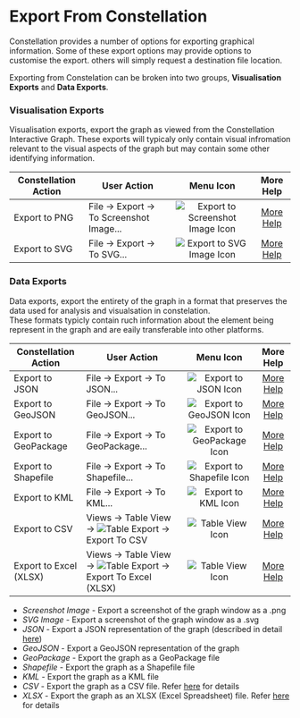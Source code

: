 # Export From Constellation

Constellation provides a number of options for exporting graphical information. Some
of these export options may provide options to customise the export. others will simply request a destination file location. 

Exporting from Constelation can be broken into two groups, **Visualisation Exports** and **Data Exports**. 

### Visualisation Exports
Visualisation exports, export the graph as viewed from the Constellation Interactive Graph. These exports will typicaly only contain visual infromation 
relevant to the visual aspects of the graph but may contain some other identifying information.

<table class="table table-striped">
<thead>
<tr class="header">
<th>Constellation Action</th>
<th>User Action</th>
<th style="text-align: center;">Menu Icon</th>
<th style="text-align: center;">More Help</th>
</tr>
</thead>
<tbody>
<tr class="odd">
<td>Export to PNG</td>
<td>File -&gt; Export -&gt; To Screenshot Image...</td>
<td style="text-align: center;"><img src="../ext/docs/CoreImportExportPlugins/src/au/gov/asd/tac/constellation/plugins/importexport/resources/exportToImage.png" alt="Export to Screenshot Image Icon" /></td>
<td style="text-align: center;"><a href="../ext/docs/CoreImportExportPlugins/src/au/gov/asd/tac/constellation/plugins/importexport/export-to-png.md">More Help</a></td>
</tr>
<tr class="even">
<td>Export to SVG</td>
<td>File -&gt; Export -&gt; To SVG...</td>
<td style="text-align: center;"><img src="../ext/docs/CoreImportExportPlugins/src/au/gov/asd/tac/constellation/plugins/importexport/resources/exportToSVG.png" alt="Export to SVG Image Icon" /></td>
<td style="text-align: center;"><a href="../ext/docs/CoreImportExportPlugins/src/au/gov/asd/tac/constellation/plugins/importexport/export-to-svg.md">More Help</a></td>
</tr>
</tbody>
</table>

### Data Exports
Data exports, export the entirety of the graph in a format that preserves the data used for analysis and visualsation in constelation.  
These formats typicly contain ruch information about the element being represent in the graph and are eaily transferable into other platforms. 

<table class="table table-striped">
<thead>
<tr class="header">
<th>Constellation Action</th>
<th>User Action</th>
<th style="text-align: center;">Menu Icon</th>
<th style="text-align: center;">More Help</th>
</tr>
</thead>
<tbody>
<tr class="odd">
<td>Export to JSON</td>
<td>File -&gt; Export -&gt; To JSON...</td>
<td style="text-align: center;"><img src="../ext/docs/CoreImportExportPlugins/src/au/gov/asd/tac/constellation/plugins/importexport/resources/exportToJSON.png" alt="Export to JSON Icon" /></td>
<td style="text-align: center;"><a href="../ext/docs/CoreImportExportPlugins/src/au/gov/asd/tac/constellation/plugins/importexport/export-to-json.md">More Help</a></td>
</tr>
<tr class="even">
<td>Export to GeoJSON</td>
<td>File -&gt; Export -&gt; To GeoJSON...</td>
<td style="text-align: center;"><img src="../ext/docs/CoreImportExportPlugins/src/au/gov/asd/tac/constellation/plugins/importexport/resources/exportToGeoJSON.png" alt="Export to GeoJSON Icon" /></td>
<td style="text-align: center;"><a href="../ext/docs/CoreImportExportPlugins/src/au/gov/asd/tac/constellation/plugins/importexport/export-to-geojson.md">More Help</a></td>
</tr>
<tr class="odd">
<td>Export to GeoPackage</td>
<td>File -&gt; Export -&gt; To GeoPackage...</td>
<td style="text-align: center;"><img src="../ext/docs/CoreImportExportPlugins/src/au/gov/asd/tac/constellation/plugins/importexport/resources/exportToGeoPackage.png" alt="Export to GeoPackage Icon" /></td>
<td style="text-align: center;"><a href="../ext/docs/CoreImportExportPlugins/src/au/gov/asd/tac/constellation/plugins/importexport/export-to-geopackage.md">More Help</a></td>
</tr>
<tr class="even">
<td>Export to Shapefile</td>
<td>File -&gt; Export -&gt; To Shapefile...</td>
<td style="text-align: center;"><img src="../ext/docs/CoreImportExportPlugins/src/au/gov/asd/tac/constellation/plugins/importexport/resources/exportToShapeFile.png" alt="Export to Shapefile Icon" /></td>
<td style="text-align: center;"><a href="../ext/docs/CoreImportExportPlugins/src/au/gov/asd/tac/constellation/plugins/importexport/export-to-shapefile.md">More Help</a></td>
</tr>
<tr class="odd">
<td>Export to KML</td>
<td>File -&gt; Export -&gt; To KML...</td>
<td style="text-align: center;"><img src="../ext/docs/CoreImportExportPlugins/src/au/gov/asd/tac/constellation/plugins/importexport/resources/exportToKML.png" alt="Export to KML Icon" /></td>
<td style="text-align: center;"><a href="../ext/docs/CoreImportExportPlugins/src/au/gov/asd/tac/constellation/plugins/importexport/export-to-kml.md">More Help</a></td>
</tr>
<tr class="even">
<td>Export to CSV</td>
<td>Views -&gt; Table View -&gt; <img src="../ext/docs/CoreImportExportPlugins/src/au/gov/asd/tac/constellation/plugins/importexport/resources/TableExport.png" alt="Table Export" /> -&gt; Export To CSV</td>
<td style="text-align: center;"><img src="../ext/docs/CoreImportExportPlugins/src/au/gov/asd/tac/constellation/plugins/importexport/resources/table-view.png" alt="Table View Icon" /></td>
<td style="text-align: center;"><a href="../ext/docs/CoreImportExportPlugins/src/au/gov/asd/tac/constellation/plugins/importexport/export-to-csv.md">More Help</a></td>
</tr>
<tr class="odd">
<td>Export to Excel (XLSX)</td>
<td>Views -&gt; Table View -&gt; <img src="../ext/docs/CoreImportExportPlugins/src/au/gov/asd/tac/constellation/plugins/importexport/resources/TableExport.png" alt="Table Export" /> -&gt; Export To Excel (XLSX)</td>
<td style="text-align: center;"><img src="../ext/docs/CoreImportExportPlugins/src/au/gov/asd/tac/constellation/plugins/importexport/resources/table-view.png" alt="Table View Icon" /></td>
<td style="text-align: center;"><a href="../ext/docs/CoreImportExportPlugins/src/au/gov/asd/tac/constellation/plugins/importexport/export-to-xlsx.md">More Help</a></td>
</tr>
</tbody>
</table>

-   *Screenshot Image* - Export a screenshot of the graph window as a
    .png
-   *SVG Image* - Export a screenshot of the graph window as a
    .svg
-   *JSON* - Export a JSON representation of the graph (described in
    detail
    [here](../ext/docs/CoreGraphFramework/src/au/gov/asd/tac/constellation/graph/constellation-file-format.md))
-   *GeoJSON* - Export a GeoJSON representation of the graph
-   *GeoPackage* - Export the graph as a GeoPackage file
-   *Shapefile* - Export the graph as a Shapefile file
-   *KML* - Export the graph as a KML file
-   *CSV* - Export the graph as a CSV file. Refer
    [here](../ext/docs/CoreTableView/src/au/gov/asd/tac/constellation/views/tableview/table-view.md)
    for details
-   *XLSX* - Export the graph as an XLSX (Excel Spreadsheet) file. Refer
    [here](../ext/docs/CoreTableView/src/au/gov/asd/tac/constellation/views/tableview/table-view.md)
    for details
